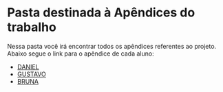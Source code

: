 # Pasta destinada à Apêndices do trabalho

Nessa pasta você irá encontrar todos os apêndices referentes ao projeto. Abaixo segue o link para o apẽndice de cada aluno:

- [DANIEL](./DANIEL.md)
- [GUSTAVO](./GUSTAVO.md)
- [BRUNA](./BRUNA.md)
